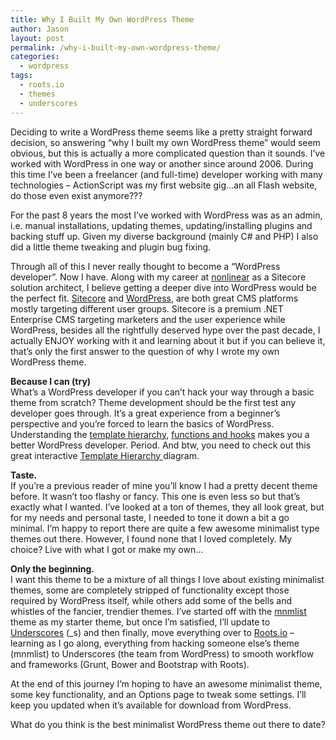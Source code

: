 ```yaml
---
title: Why I Built My Own WordPress Theme
author: Jason
layout: post
permalink: /why-i-built-my-own-wordpress-theme/
categories:
  - wordpress
tags:
  - roots.io
  - themes
  - underscores
---
```

Deciding to write a WordPress theme seems like a pretty straight forward decision, so answering &#8220;why I built my own WordPress theme&#8221; would seem obvious, but this is actually a more complicated question than it sounds. I&#8217;ve worked with WordPress in one way or another since around 2006. During this time I&#8217;ve been a freelancer (and full-time) developer working with many technologies &#8211; ActionScript was my first website gig&#8230;an all Flash website, do those even exist anymore??? 

For the past 8 years the most I&#8217;ve worked with WordPress was as an admin, i.e. manual installations, updating themes, updating/installing plugins and backing stuff up. Given my diverse background (mainly C# and PHP) I also did a little theme tweaking and plugin bug fixing.  
<!--more-->

Through all of this I never really thought to become a &#8220;WordPress developer&#8221;. Now I have. Along with my career at <a href="http://www.nonlinearcreations.com/" title="nonlinear creations" target="_blank">nonlinear</a> as a Sitecore solution architect, I believe getting a deeper dive into WordPress would be the perfect fit. <a href="http://www.sitecore.net/" title="Sitecore" target="_blank">Sitecore</a> and <a href="https://wordpress.org/" title="WordPress" target="_blank">WordPress</a>, are both great CMS platforms mostly targeting different user groups. Sitecore is a premium .NET Enterprise CMS targeting marketers and the user experience while WordPress, besides all the rightfully deserved hype over the past decade, I actually ENJOY working with it and learning about it but if you can believe it, that&#8217;s only the first answer to the question of why I wrote my own WordPress theme.

**Because I can (try)**  
What&#8217;s a WordPress developer if you can&#8217;t hack your way through a basic theme from scratch? Theme development should be the first test any developer goes through. It&#8217;s a great experience from a beginner&#8217;s perspective and you&#8217;re forced to learn the basics of WordPress. Understanding the <a href="http://codex.wordpress.org/Template_Hierarchy" title="Template Hierarchy" target="_blank">template hierarchy</a>, <a href="https://developer.wordpress.org/reference/" title="WordPress reference" target="_blank">functions and hooks</a> makes you a better WordPress developer. Period. And btw, you need to check out this great interactive <a href="http://wphierarchy.com/" title="WP Hierarchy" target="_blank">Template Hierarchy </a>diagram.

**Taste.**  
If you&#8217;re a previous reader of mine you&#8217;ll know I had a pretty decent theme before. It wasn&#8217;t too flashy or fancy. This one is even less so but that&#8217;s exactly what I wanted. I&#8217;ve looked at a ton of themes, they all look great, but for my needs and personal taste, I needed to tone it down a bit a go minimal. I&#8217;m happy to report there are quite a few awesome minimalist type themes out there. However, I found none that I loved completely. My choice? Live with what I got or make my own&#8230;

**Only the beginning.**  
I want this theme to be a mixture of all things I love about existing minimalist themes, some are completely stripped of functionality except those required by WordPress itself, while others add some of the bells and whistles of the fancier, trendier themes. I&#8217;ve started off with the <a href="http://mnmlist.com/" title="mnmlist" target="_blank">mnmlist</a> theme as my starter theme, but once I&#8217;m satisfied, I&#8217;ll update to <a href="http://underscores.me/" title="Underscores" target="_blank">Underscores</a> (_s) and then finally, move everything over to <a href="http://roots.io/" title="Roots.io" target="_blank">Roots.io</a> &#8211; learning as I go along, everything from hacking someone else&#8217;s theme (mnmlist) to Underscores (the team from WordPress) to smooth workflow and frameworks (Grunt, Bower and Bootstrap with Roots).

At the end of this journey I&#8217;m hoping to have an awesome minimalist theme, some key functionality, and an Options page to tweak some settings. I&#8217;ll keep you updated when it&#8217;s available for download from WordPress.

What do you think is the best minimalist WordPress theme out there to date?